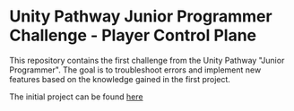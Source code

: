 # Unity Pathway Junior Programmer Challenge - Player Control Plane

This repository contains the first challenge from the Unity Pathway "Junior Programmer". The goal is to troubleshoot errors and implement new features based on the knowledge gained in the first project.

The initial project can be found [here](https://github.com/JoshuaScherer1996/unity_pathway_playercontrol_car)